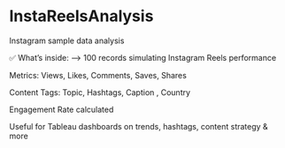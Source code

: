 # InstaReelsAnalysis
Instagram sample data analysis

✅ What’s inside:
--> 100 records simulating Instagram Reels performance

Metrics: Views, Likes, Comments, Saves, Shares

Content Tags: Topic, Hashtags, Caption , Country 

Engagement Rate calculated

Useful for Tableau dashboards on trends, hashtags, content strategy & more
